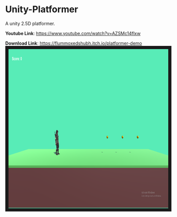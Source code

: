 # Unity-Platformer
A unity 2.5D platformer.


**Youtube Link**: https://www.youtube.com/watch?v=AZSMc14flxw

**Download Link**: https://flummoxedshubh.itch.io/platformer-demo
<a href="https://www.youtube.com/watch?v=AZSMc14flxw
" target="_blank"><img src="https://github.com/flummoxedShubh/Unity-Platformer/blob/main/PlatformerAssessment/Platformer.PNG" 
alt="IMAGE ALT TEXT HERE" width="1366" height="500" border="10" /></a>
